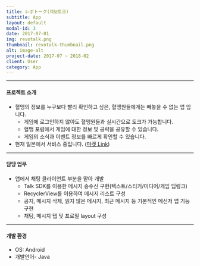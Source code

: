 ```yaml
---
title: レボトーク(레보토크)
subtitle: App
layout: default
modal-id: 3
date: 2017-07-01
img: revotalk.png
thumbnail: revotalk-thumbnail.png
alt: image-alt
project-date: 2017-07 ~ 2018-02
client: User
category: App
---
```


------
#### 프로젝트 소개

* 혈맹의 정보를 누구보다 빨리 확인하고 싶은, 혈맹원들에게는 빼놓을 수 없는 앱 입니다.
  * 게임에 로그인하지 않아도 혈맹원들과 실시간으로 토크가 가능합니다.
  *  혈맹 포럼에서 게임에 대한 정보 및 공략을 공유할 수 있습니다.
  *  게임의 소식과 이벤트 정보를 빠르게 확인할 수 있습니다.
* 현재 일본에서 서비스 중입니다. ([마켓 Link](https://play.google.com/store/apps/details?id=com.netmarble.revolutionjpw&hl=ja))

------
#### 담당 업무

* 앱에서 채팅 클라이언트 부분을 맡아 개발
  * Talk SDK를 이용한 메시지 송수신 구현(텍스트/스티커/미디어/게임 딥링크)
  * RecyclerView를 이용하여 메시지 리스트 구성
  * 공지, 메시지 삭제, 읽지 않은 메시지, 최근 메시지 등 기본적인 메신저 앱 기능 구현
  * 채팅, 메시지 탭 및 프로필 layout 구성

------
#### 개발 환경

* OS: Android
* 개발언어- Java